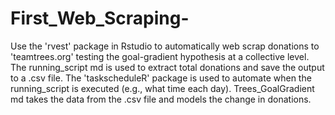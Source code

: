 # First_Web_Scraping-
Use the 'rvest' package in Rstudio to automatically web scrap donations to 'teamtrees.org' testing the goal-gradient hypothesis at a collective level.
The running_script md is used to extract total donations and save the output to a .csv file.
The 'taskscheduleR' package is used to automate when the running_script is executed (e.g., what time each day).
Trees_GoalGradient md takes the data from the .csv file and models the change in donations.
